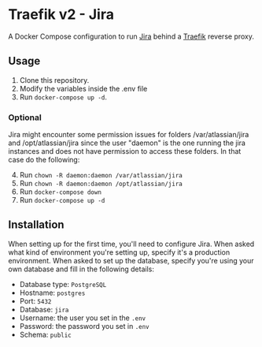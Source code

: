 # Traefik v2 -  Jira

A Docker Compose configuration to run [Jira](https://www.atlassian.com/software/jira) behind a [Traefik](https://traefik.io/) reverse proxy.

## Usage

1. Clone this repository.
2. Modify the variables inside the .env file
3. Run `docker-compose up -d`.

### Optional
Jira might encounter some permission issues for folders /var/atlassian/jira and /opt/atlassian/jira since the user "daemon" is the one running the jira instances and does not have permission to access these folders. In that case do the following:

4. Run `chown -R daemon:daemon /var/atlassian/jira`
5. Run `chown -R daemon:daemon /opt/atlassian/jira`
6. Run `docker-compose down`
7. Run `docker-compose up -d`

## Installation

When setting up for the first time, you'll need to configure Jira. When asked what kind of environment you're setting up, specify it's a production environment. When asked to set up the database, specify you're using your own database and fill in the following details:
- Database type: `PostgreSQL`
- Hostname: `postgres`
- Port: `5432`
- Database: `jira`
- Username: the user you set in the `.env`
- Password: the password you set in `.env`
- Schema: `public`

